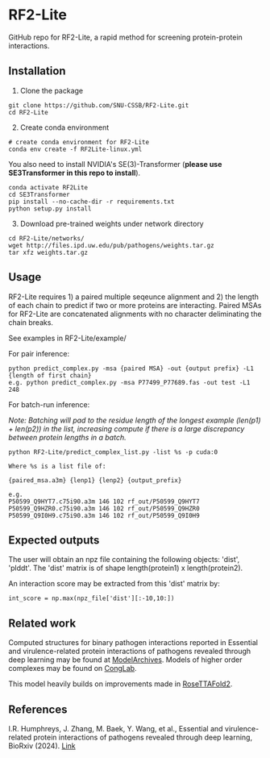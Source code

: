# RF2-Lite
GitHub repo for RF2-Lite, a rapid method for screening protein-protein interactions.

## Installation

1. Clone the package
```
git clone https://github.com/SNU-CSSB/RF2-Lite.git
cd RF2-Lite
```

2. Create conda environment
```
# create conda environment for RF2-Lite
conda env create -f RF2Lite-linux.yml
```
You also need to install NVIDIA's SE(3)-Transformer (**please use SE3Transformer in this repo to install**).
```
conda activate RF2Lite
cd SE3Transformer
pip install --no-cache-dir -r requirements.txt
python setup.py install
```

3. Download pre-trained weights under network directory
```
cd RF2-Lite/networks/
wget http://files.ipd.uw.edu/pub/pathogens/weights.tar.gz
tar xfz weights.tar.gz
```

## Usage
RF2-Lite requires 1) a paired multiple seqeunce alignment and 2) the length of each chain to predict if two or more proteins are interacting. Paired MSAs for RF2-Lite are concatenated alignments with no character deliminating the chain breaks.

See examples in RF2-Lite/example/

For pair inference:
```
python predict_complex.py -msa {paired MSA} -out {output prefix} -L1 {length of first chain}
e.g. python predict_complex.py -msa P77499_P77689.fas -out test -L1 248
```

For batch-run inference:

_Note: Batching will pad to the residue length of the longest example (len(p1) + len(p2)) in the list, increasing compute if there is a large discrepancy between protein lengths in a batch._
```
python RF2-Lite/predict_complex_list.py -list %s -p cuda:0

Where %s is a list file of:

{paired_msa.a3m} {lenp1} {lenp2} {output_prefix}

e.g.
P50599_Q9HYT7.c75i90.a3m 146 102 rf_out/P50599_Q9HYT7
P50599_Q9HZR0.c75i90.a3m 146 102 rf_out/P50599_Q9HZR0
P50599_Q9I0H9.c75i90.a3m 146 102 rf_out/P50599_Q9I0H9
```

## Expected outputs
The user will obtain an npz file containing the following objects: 'dist', 'plddt'.
The 'dist' matrix is of shape length(protein1) x length(protein2).

An interaction score may be extracted from this 'dist' matrix by:
```
int_score = np.max(npz_file['dist'][:-10,10:])
```

## Related work
Computed structures for binary pathogen interactions reported in Essential and virulence-related protein interactions of pathogens revealed through deep learning may be found at [ModelArchives]( https://modelarchive.org/doi/10.5452/ma-bak-evip). Models of higher order complexes may be found on [CongLab](https://conglab.swmed.edu/pathogens/).

This model heavily builds on improvements made in [RoseTTAFold2](https://www.biorxiv.org/content/10.1101/2023.05.24.542179v1).

## References
I.R. Humphreys, J. Zhang, M. Baek, Y. Wang, et al., Essential and virulence-related protein interactions of pathogens revealed through deep learning, BioRxiv (2024). [Link](https://www.biorxiv.org/content/10.1101/2024.04.12.589144v1) 
